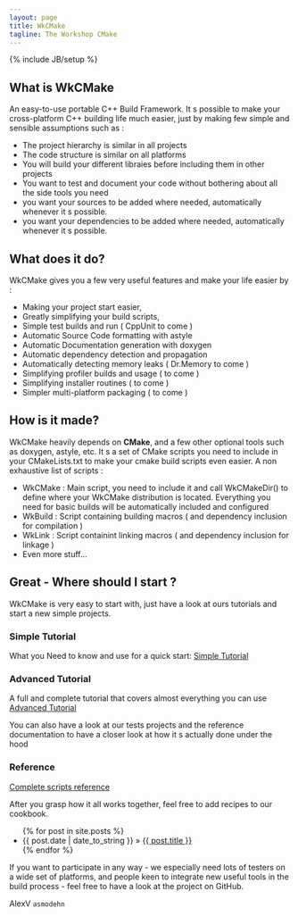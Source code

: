 ```yaml
---
layout: page
title: WkCMake
tagline: The Workshop CMake
---
```

{% include JB/setup %}

## What is WkCMake

An easy-to-use portable C++ Build Framework.
It s possible to make your cross-platform C++ building life much easier, just by making few simple and sensible assumptions such as :

 - The project hierarchy is similar in all projects
 - The code structure is similar on all platforms
 - You will build your different libraies before including them in other projects
 - You want to test and document your code without bothering about all the side tools you need
 - you want your sources to be added where needed, automatically whenever it s possible.
 - you want your dependencies to be added where needed, automatically whenever it s possible.

## What does it do?

WkCMake gives you a few very useful features and make your life easier by :

 - Making your project start easier,
 - Greatly simplifying your build scripts,
 - Simple test builds and run ( CppUnit to come )
 - Automatic Source Code formatting with astyle
 - Automatic Documentation generation with doxygen
 - Automatic dependency detection and propagation
 - Automatically detecting memory leaks ( Dr.Memory to come )
 - Simplifying profiler builds and usage ( to come )
 - Simplifying installer routines ( to come )
 - Simpler multi-platform packaging ( to come )

## How is it made?

WkCMake heavily depends on **CMake**, and a few other optional tools such as doxygen, astyle, etc.
It s a set of CMake scripts you need to include in your CMakeLists.txt to make your cmake build scripts even easier.
A non exhaustive list of scripts :

 - WkCMake : Main script, you need to include it and call WkCMakeDir() to define where your WkCMake distribution is located. Everything you need for basic builds will be automatically included and configured
 - WkBuild : Script containing building macros ( and dependency inclusion for compilation )
 - WkLink : Script containint linking macros ( and dependency inclusion for linkage )
 - Even more stuff...

## Great - Where should I start ?

WkCMake is very easy to start with, just have a look at ours tutorials and start a new simple projects.

### Simple Tutorial

What you Need to know and use for a quick start:
[Simple Tutorial](tutorial.html)

### Advanced Tutorial

A full and complete tutorial that covers almost everything you can use
[Advanced Tutorial](adv_tutorial.html)

You can also have a look at our tests projects and the reference documentation to have a closer look at how it s actually done under the hood

### Reference

[Complete scripts reference](script_ref.html)

After you grasp how it all works together, feel free to add recipes to our cookbook.

<ul class="posts">
  {% for post in site.posts %}
    <li><span>{{ post.date | date_to_string }}</span> &raquo; <a href="{{ BASE_PATH }}{{ post.url }}">{{ post.title }}</a></li>
  {% endfor %}
</ul>

If you want to participate in any way - we especially need lots of testers on a wide set of platforms, and people keen to integrate new useful tools in the build process - feel free to have a look at the project on GitHub.

AlexV `asmodehn`

